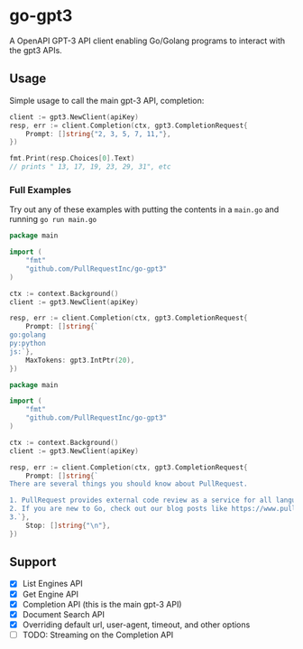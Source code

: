 # go-gpt3

A OpenAPI GPT-3 API client enabling Go/Golang programs to interact with the gpt3 APIs.

## Usage

Simple usage to call the main gpt-3 API, completion:

```go
client := gpt3.NewClient(apiKey)
resp, err := client.Completion(ctx, gpt3.CompletionRequest{
    Prompt: []string{"2, 3, 5, 7, 11,"},
})

fmt.Print(resp.Choices[0].Text)
// prints " 13, 17, 19, 23, 29, 31", etc
```

### Full Examples

Try out any of these examples with putting the contents in a `main.go` and running `go run main.go`

```go
package main

import (
    "fmt"
    "github.com/PullRequestInc/go-gpt3"
)

ctx := context.Background()
client := gpt3.NewClient(apiKey)

resp, err := client.Completion(ctx, gpt3.CompletionRequest{
    Prompt: []string{`
go:golang
py:python
js:`},
	MaxTokens: gpt3.IntPtr(20),
})
```

```go
package main

import (
    "fmt"
    "github.com/PullRequestInc/go-gpt3"
)

ctx := context.Background()
client := gpt3.NewClient(apiKey)

resp, err := client.Completion(ctx, gpt3.CompletionRequest{
    Prompt: []string{`
There are several things you should know about PullRequest.

1. PullRequest provides external code review as a service for all languages.
2. If you are new to Go, check out our blog posts like https://www.pullrequest.com/blog/unit-testing-in-go.
3.`},
    Stop: []string{"\n"},
})
```

## Support

- [x] List Engines API
- [x] Get Engine API
- [x] Completion API (this is the main gpt-3 API)
- [x] Document Search API
- [x] Overriding default url, user-agent, timeout, and other options
- [ ] TODO: Streaming on the Completion API
